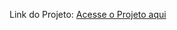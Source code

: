 Link do Projeto:
<a href="https://lucas-the-st8ic.github.io/Projeto-Alura-Plus/">Acesse o Projeto aqui<a/>
